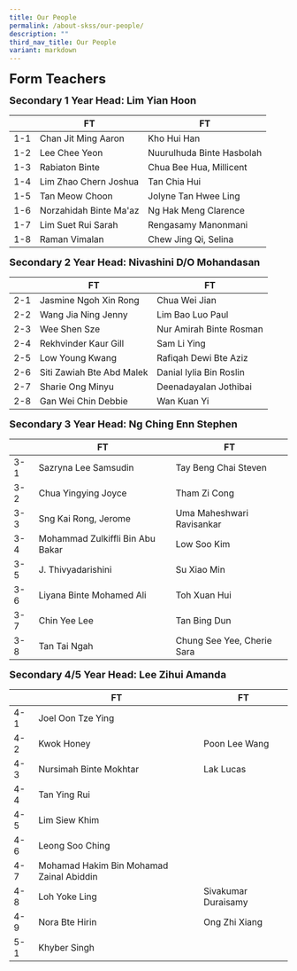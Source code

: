 ```yaml
---
title: Our People
permalink: /about-skss/our-people/
description: ""
third_nav_title: Our People
variant: markdown
---
```

**<font size="5">Form Teachers</font>**

**<font size="4">Secondary 1 Year Head: Lim Yian Hoon</font>**

|     | FT                                  | FT                       |
|-----|-------------------------------------|--------------------------|
| 1-1 | Chan Jit Ming Aaron           |    Kho Hui Han |
| 1-2 | Lee Chee Yeon            |   Nuurulhuda Binte Hasbolah
| 1-3 | Rabiaton Binte   | Chua Bee Hua, Millicent
| 1-4 |  Lim Zhao Chern Joshua |     Tan Chia Hui          
| 1-5 |  Tan Meow Choon        |    Jolyne Tan Hwee Ling|
| 1-6 |  Norzahidah Binte Ma'az               |   Ng Hak Meng Clarence    |
| 1-7 |    Lim Suet Rui Sarah            | Rengasamy Manonmani       |
| 1-8 | Raman Vimalan |   Chew Jing Qi, Selina   |



**<font size="4">Secondary 2 Year Head: Nivashini D/O Mohandasan </font>**

|     | FT                        | FT                |
|-----|-------------------------|--------------------------|
| 2-1 |  Jasmine Ngoh Xin Rong        |       Chua Wei Jian                  |
| 2-2 | Wang Jia Ning Jenny       | Lim Bao Luo Paul           |
| 2-3 | Wee Shen Sze |     Nur Amirah Binte Rosman               |
| 2-4 | Rekhvinder Kaur Gill     | Sam Li Ying        |
| 2-5 | Low Young Kwang | Rafiqah Dewi Bte Aziz      |
| 2-6 | Siti Zawiah Bte Abd Malek  | Danial Iylia Bin Roslin   |
| 2-7 |     Sharie Ong Minyu   |  Deenadayalan Jothibai   |
| 2-8 | Gan Wei Chin Debbie  | Wan Kuan Yi |

**<font size="4">Secondary 3 Year Head: Ng Ching Enn Stephen </font>**

|     | FT                       | FT                        |
|-----|--------------------------|---------------------------|
| 3-1 | Sazryna Lee Samsudin   |   Tay Beng Chai Steven                   |
| 3-2 |    Chua Yingying Joyce     |    Tham Zi Cong      |
| 3-3 |    Sng Kai Rong, Jerome       |   Uma Maheshwari Ravisankar                       |
| 3-4 |   Mohammad Zulkiffli Bin Abu Bakar     |   Low Soo Kim                     |
| 3-5 |    J. Thivyadarishini      |      Su Xiao Min        |
| 3-6 |     Liyana Binte Mohamed Ali        |       Toh Xuan Hui                  |
| 3-7 |      Chin Yee Lee          |  Tan Bing Dun               |
| 3-8 |  Tan Tai Ngah             |   Chung See Yee, Cherie Sara           |          |               

**<font size="4">Secondary 4/5 Year Head: Lee Zihui Amanda </font>**

|     | FT                           | FT                     |
|-----|---------------------------|------------------------|
| 4-1 | Joel Oon Tze Ying  |                        |
| 4-2 |  Kwok Honey             | Poon Lee Wang                       |
| 4-3 |  Nursimah Binte Mokhtar              |  Lak Lucas         |
| 4-4 |  Tan Ying Rui           |         |
| 4-5 |  Lim Siew Khim                       |           |
| 4-6 |  Leong Soo Ching                |      |
| 4-7 | Mohamad Hakim Bin Mohamad Zainal Abiddin          |                         |
| 4-8 |  Loh Yoke Ling                       |  Sivakumar Duraisamy    |
| 4-9 |   Nora Bte Hirin     |   Ong Zhi Xiang                     |
| 5-1 |  Khyber Singh
